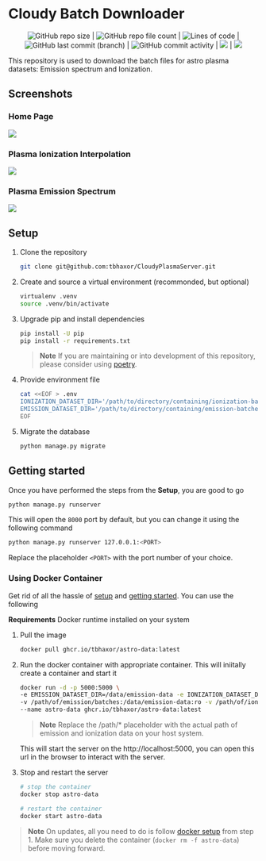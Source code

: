 # Cloudy Batch Downloader

<center>

![GitHub repo size](https://img.shields.io/github/repo-size/tbhaxor/CloudyPlasmaServer) | ![GitHub repo file count](https://img.shields.io/github/directory-file-count/tbhaxor/CloudyPlasmaServer) | ![Lines of code](https://img.shields.io/tokei/lines/github.com/tbhaxor/CloudyPlasmaServer#.vscode) | ![GitHub last commit (branch)](https://img.shields.io/github/last-commit/tbhaxor/CloudyPlasmaServer/main) | ![GitHub commit activity](https://img.shields.io/github/commit-activity/m/tbhaxor/CloudyPlasmaServer) | <img src="https://results.pre-commit.ci/badge/github/tbhaxor/CloudyPlasmaServer/main.svg" /> | <img src="https://github.com/tbhaxor/CloudyPlasmaServer/actions/workflows/ci.yml/badge.svg?branch=main" />

</center>

This repository is used to download the batch files for astro plasma datasets: Emission spectrum and Ionization.

## Screenshots

### Home Page

![](https://i.imgur.com/cjDgnfe.png)

### Plasma Ionization Interpolation

![](https://i.imgur.com/Q3TcxPZ.png)

### Plasma Emission Spectrum

![](https://i.imgur.com/tFIX3Y5.png)

## Setup

1. Clone the repository

   ```sh
   git clone git@github.com:tbhaxor/CloudyPlasmaServer.git
   ```

2. Create and source a virtual environment (recommonded, but optional)

   ```sh
   virtualenv .venv
   source .venv/bin/activate
   ```

3. Upgrade pip and install dependencies

   ```sh
   pip install -U pip
   pip install -r requirements.txt
   ```

   > **Note** If you are maintaining or into development of this repository, please consider using [poetry](https://python-poetry.org/).

4. Provide environment file

   ```sh
   cat <<EOF > .env
   IONIZATION_DATASET_DIR='/path/to/directory/containing/ionization-batches'
   EMISSION_DATASET_DIR='/path/to/directory/containing/emission-batches'
   EOF
   ```

5. Migrate the database

   ```sh
   python manage.py migrate
   ```

## Getting started

Once you have performed the steps from the **Setup**, you are good to go

```sh
python manage.py runserver
```

This will open the `8000` port by default, but you can change it using the following command

```sh
python manage.py runserver 127.0.0.1:<PORT>
```

Replace the placeholder `<PORT>` with the port number of your choice.

### Using Docker Container

Get rid of all the hassle of [setup](#setup) and [getting started](#getting-started). You can use the following

**Requirements** Docker runtime installed on your system

1. Pull the image
   ```sh
   docker pull ghcr.io/tbhaxor/astro-data:latest
   ```
2. Run the docker container with appropriate container. This will iniitally create a container and start it

   ```sh
   docker run -d -p 5000:5000 \
   -e EMISSION_DATASET_DIR=/data/emission-data -e IONIZATION_DATASET_DIR=/data/ionization-data \
   -v /path/of/emission/batches:/data/emission-data:ro -v /path/of/ionization/batches:/data/ionization-data:ro \
   --name astro-data ghcr.io/tbhaxor/astro-data:latest
   ```

   > **Note** Replace the /path/\* placeholder with the actual path of emission and ionization data on your host system.

   This will start the server on the http://localhost:5000, you can open this url in the browser to interact with the server.

3. Stop and restart the server

   ```sh
   # stop the container
   docker stop astro-data

   # restart the container
   docker start astro-data
   ```

> **Note** On updates, all you need to do is follow [docker setup](#using-docker-container) from step 1. Make sure you delete the container (`docker rm -f astro-data`) before moving forward.
